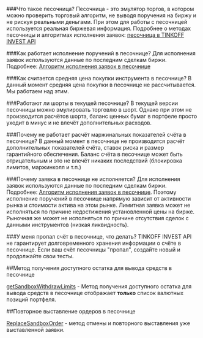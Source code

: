 ###Что такое песочница?
Песочница - это эмулятор торгов, в котором можно проверить торговый алгоритм,
не выводя поручения на биржу и не рискуя реальными деньгами. При этом для работы с
песочницей используется реальная биржевая информация. Подробнее о методах песочницы
и алгоритмах исполнения заявок: [песочница в TINKOFF INVEST API](/investAPI/head-sandbox)

###Как работает исполнение поручений в песочнице?
Для исполнения заявок используются данные по последним сделкам биржи. Подробнее:
[Алгоритм исполнения заявок в песочнице](/investAPI/head-sandbox#orderexecute)

###Как считается средняя цена покупки инструмента в песочнице?
В данный момент средняя цена покупки в песочнице не рассчитывается. Мы работаем над этим.

###Работают ли шорты в текущей песочнице?
В текущей версии песочницы можно эмулировать торговлю в шорт. Однако при этом не производится расчётов
шорта, баланс ценных бумаг в портфеле просто уходит в минус и не влечёт дополнительных расходов.

###Почему не работает расчёт маржинальных показателей счёта в песочнице?
В данный момент в песочнице не производится расчёт дополнительных показателей счёта, ставок риска и
размер гарантийного обеспечения. Баланс счёта в песочнице может быть отрицательным и это не влечёт
никаких последствий (блокировка лимитов, маржинколл и т.п.)

###Почему заявка в песочнице не исполняется?
Для исполнения заявок используются данные по последним сделкам биржи. Подробнее:
[Алгоритм исполнения заявок в песочнице](/investAPI/head-sandbox#orderexecute). Поэтому исполнение
поручений в песочнице напрямую зависит от активности рынка и стоимости актива на этом рынке.
Лимитная заявка может не исполняться по причине недостижения установленной цены на бирже. Рыночная же
может не исполняться по причине отсутствия сделок с данными инструментов (низкая ликвидность).

###У меня пропал счёт в песочнице, что делать?
TINKOFF INVEST API не гарантирует долговременного хранения информации о счёте в песочнице. Если ваш
счёт песочницы "пропал", создайте новый и продолжайте свои тесты. 

##Метод получения доступного остатка для вывода средств в песочнице

[getSandboxWithdrawLimits](/investAPI/sandbox/#getsandboxwithdrawlimits) - Метод получения доступного остатка для вывода средств в песочнице
отображает **только** список валютных позиций портфеля.

##Повторное выставление ордеров в песочнице

[ReplaceSandboxOrder](/investAPI/sandbox/#replacesandboxorder) - метод отмены и повторного выставления уже выставленной заявки. 